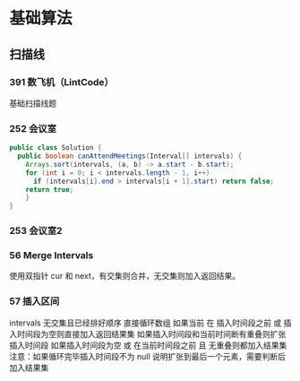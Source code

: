 # 基础算法

## 扫描线

### 391 数飞机（LintCode）
基础扫描线题

### 252 会议室

~~~java
public class Solution {
  public boolean canAttendMeetings(Interval[] intervals) {
    Arrays.sort(intervals, (a, b) -> a.start - b.start);
    for (int i = 0; i < intervals.length - 1, i++)
      if (intervals[i].end > intervals[i + 1].start) return false;
    return true;
	}
}
~~~

### 253 会议室2

### 56 Merge Intervals
使用双指针 cur 和 next，有交集则合并，无交集则加入返回结果。

### 57 插入区间
intervals 无交集且已经排好顺序
直接循环数组
如果当前 在 插入时间段之前 或 插入时间段为空则直接加入返回结果集
如果插入时间段和当前时间断有重叠则扩张插入时间段
如果插入时间段为空 或 在当前时间段之前 且 无重叠则都加入结果集
注意：如果循环完毕插入时间段不为 null 说明扩张到最后一个元素，需要判断后加入结果集
